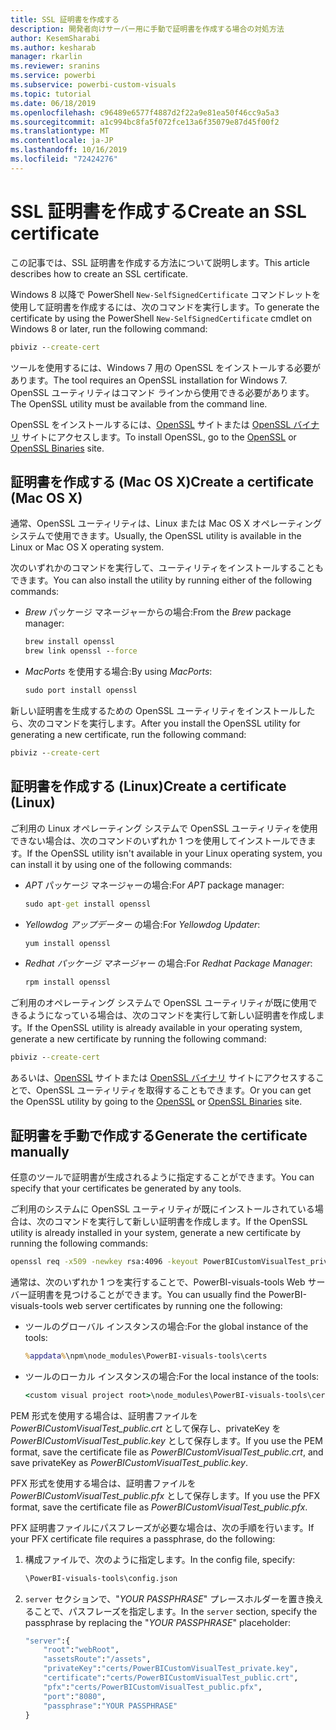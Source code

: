 ```yaml
---
title: SSL 証明書を作成する
description: 開発者向けサーバー用に手動で証明書を作成する場合の対処方法
author: KesemSharabi
ms.author: kesharab
manager: rkarlin
ms.reviewer: sranins
ms.service: powerbi
ms.subservice: powerbi-custom-visuals
ms.topic: tutorial
ms.date: 06/18/2019
ms.openlocfilehash: c96489e6577f4887d2f22a9e81ea50f46cc9a5a3
ms.sourcegitcommit: a1c994bc8fa5f072fce13a6f35079e87d45f00f2
ms.translationtype: MT
ms.contentlocale: ja-JP
ms.lasthandoff: 10/16/2019
ms.locfileid: "72424276"
---
```

# <a name="create-an-ssl-certificate"></a><span data-ttu-id="d08ea-103">SSL 証明書を作成する</span><span class="sxs-lookup"><span data-stu-id="d08ea-103">Create an SSL certificate</span></span>

<span data-ttu-id="d08ea-104">この記事では、SSL 証明書を作成する方法について説明します。</span><span class="sxs-lookup"><span data-stu-id="d08ea-104">This article describes how to create an SSL certificate.</span></span>

<span data-ttu-id="d08ea-105">Windows 8 以降で PowerShell `New-SelfSignedCertificate` コマンドレットを使用して証明書を作成するには、次のコマンドを実行します。</span><span class="sxs-lookup"><span data-stu-id="d08ea-105">To generate the certificate by using the PowerShell `New-SelfSignedCertificate` cmdlet on Windows 8 or later, run the following command:</span></span>

```cmd
pbiviz --create-cert
```

<span data-ttu-id="d08ea-106">ツールを使用するには、Windows 7 用の OpenSSL をインストールする必要があります。</span><span class="sxs-lookup"><span data-stu-id="d08ea-106">The tool requires an OpenSSL installation for Windows 7.</span></span> <span data-ttu-id="d08ea-107">OpenSSL ユーティリティはコマンド ラインから使用できる必要があります。</span><span class="sxs-lookup"><span data-stu-id="d08ea-107">The OpenSSL utility must be available from the command line.</span></span>

<span data-ttu-id="d08ea-108">OpenSSL をインストールするには、[OpenSSL](https://www.openssl.org) サイトまたは [OpenSSL バイナリ](https://wiki.openssl.org/index.php/Binaries) サイトにアクセスします。</span><span class="sxs-lookup"><span data-stu-id="d08ea-108">To install OpenSSL, go to the [OpenSSL](https://www.openssl.org) or [OpenSSL Binaries](https://wiki.openssl.org/index.php/Binaries) site.</span></span>



## <a name="create-a-certificate-mac-os-x"></a><span data-ttu-id="d08ea-109">証明書を作成する (Mac OS X)</span><span class="sxs-lookup"><span data-stu-id="d08ea-109">Create a certificate (Mac OS X)</span></span>

<span data-ttu-id="d08ea-110">通常、OpenSSL ユーティリティは、Linux または Mac OS X オペレーティング システムで使用できます。</span><span class="sxs-lookup"><span data-stu-id="d08ea-110">Usually, the OpenSSL utility is available in the Linux or Mac OS X operating system.</span></span>

<span data-ttu-id="d08ea-111">次のいずれかのコマンドを実行して、ユーティリティをインストールすることもできます。</span><span class="sxs-lookup"><span data-stu-id="d08ea-111">You can also install the utility by running either of the following commands:</span></span>
* <span data-ttu-id="d08ea-112">*Brew* パッケージ マネージャーからの場合:</span><span class="sxs-lookup"><span data-stu-id="d08ea-112">From the *Brew* package manager:</span></span>

    ```cmd
    brew install openssl
    brew link openssl --force
    ```

* <span data-ttu-id="d08ea-113">*MacPorts* を使用する場合:</span><span class="sxs-lookup"><span data-stu-id="d08ea-113">By using *MacPorts*:</span></span>

    ```cmd
    sudo port install openssl
    ```

<span data-ttu-id="d08ea-114">新しい証明書を生成するための OpenSSL ユーティリティをインストールしたら、次のコマンドを実行します。</span><span class="sxs-lookup"><span data-stu-id="d08ea-114">After you install the OpenSSL utility for generating a new certificate, run the following command:</span></span>

```cmd
pbiviz --create-cert
```

## <a name="create-a-certificate-linux"></a><span data-ttu-id="d08ea-115">証明書を作成する (Linux)</span><span class="sxs-lookup"><span data-stu-id="d08ea-115">Create a certificate (Linux)</span></span>

<span data-ttu-id="d08ea-116">ご利用の Linux オペレーティング システムで OpenSSL ユーティリティを使用できない場合は、次のコマンドのいずれか 1 つを使用してインストールできます。</span><span class="sxs-lookup"><span data-stu-id="d08ea-116">If the OpenSSL utility isn't available in your Linux operating system, you can install it by using one of the following commands:</span></span>

* <span data-ttu-id="d08ea-117">*APT* パッケージ マネージャーの場合:</span><span class="sxs-lookup"><span data-stu-id="d08ea-117">For *APT* package manager:</span></span>

    ```cmd
    sudo apt-get install openssl
    ```

* <span data-ttu-id="d08ea-118">*Yellowdog アップデーター* の場合:</span><span class="sxs-lookup"><span data-stu-id="d08ea-118">For *Yellowdog Updater*:</span></span>

    ```cmd
    yum install openssl
    ```

* <span data-ttu-id="d08ea-119">*Redhat パッケージ マネージャー* の場合:</span><span class="sxs-lookup"><span data-stu-id="d08ea-119">For *Redhat Package Manager*:</span></span>

    ```cmd
    rpm install openssl
    ```

<span data-ttu-id="d08ea-120">ご利用のオペレーティング システムで OpenSSL ユーティリティが既に使用できるようになっている場合は、次のコマンドを実行して新しい証明書を作成します。</span><span class="sxs-lookup"><span data-stu-id="d08ea-120">If the OpenSSL utility is already available in your operating system, generate a new certificate by running the following command:</span></span>

```cmd
pbiviz --create-cert
```

<span data-ttu-id="d08ea-121">あるいは、[OpenSSL](https://www.openssl.org) サイトまたは [OpenSSL バイナリ](https://wiki.openssl.org/index.php/Binaries) サイトにアクセスすることで、OpenSSL ユーティリティを取得することもできます。</span><span class="sxs-lookup"><span data-stu-id="d08ea-121">Or you can get the OpenSSL utility by going to the [OpenSSL](https://www.openssl.org) or [OpenSSL Binaries](https://wiki.openssl.org/index.php/Binaries) site.</span></span>

## <a name="generate-the-certificate-manually"></a><span data-ttu-id="d08ea-122">証明書を手動で作成する</span><span class="sxs-lookup"><span data-stu-id="d08ea-122">Generate the certificate manually</span></span>

<span data-ttu-id="d08ea-123">任意のツールで証明書が生成されるように指定することができます。</span><span class="sxs-lookup"><span data-stu-id="d08ea-123">You can specify that your certificates be generated by any tools.</span></span>

<span data-ttu-id="d08ea-124">ご利用のシステムに OpenSSL ユーティリティが既にインストールされている場合は、次のコマンドを実行して新しい証明書を作成します。</span><span class="sxs-lookup"><span data-stu-id="d08ea-124">If the OpenSSL utility is already installed in your system, generate a new certificate by running the following commands:</span></span>

```cmd
openssl req -x509 -newkey rsa:4096 -keyout PowerBICustomVisualTest_private.key -out PowerBICustomVisualTest_public.crt -days 365
```

<span data-ttu-id="d08ea-125">通常は、次のいずれか 1 つを実行することで、PowerBI-visuals-tools Web サーバー証明書を見つけることができます。</span><span class="sxs-lookup"><span data-stu-id="d08ea-125">You can usually find the PowerBI-visuals-tools web server certificates by running one the following:</span></span>

* <span data-ttu-id="d08ea-126">ツールのグローバル インスタンスの場合:</span><span class="sxs-lookup"><span data-stu-id="d08ea-126">For the global instance of the tools:</span></span>

    ```cmd
    %appdata%\npm\node_modules\PowerBI-visuals-tools\certs
    ```

* <span data-ttu-id="d08ea-127">ツールのローカル インスタンスの場合:</span><span class="sxs-lookup"><span data-stu-id="d08ea-127">For the local instance of the tools:</span></span>

    ```cmd
    <custom visual project root>\node_modules\PowerBI-visuals-tools\certs
    ```

<span data-ttu-id="d08ea-128">PEM 形式を使用する場合は、証明書ファイルを *PowerBICustomVisualTest_public.crt* として保存し、privateKey を *PowerBICustomVisualTest_public.key* として保存します。</span><span class="sxs-lookup"><span data-stu-id="d08ea-128">If you use the PEM format, save the certificate file as *PowerBICustomVisualTest_public.crt*, and save privateKey as *PowerBICustomVisualTest_public.key*.</span></span>

<span data-ttu-id="d08ea-129">PFX 形式を使用する場合は、証明書ファイルを *PowerBICustomVisualTest_public.pfx* として保存します。</span><span class="sxs-lookup"><span data-stu-id="d08ea-129">If you use the PFX format, save the certificate file as *PowerBICustomVisualTest_public.pfx*.</span></span>

<span data-ttu-id="d08ea-130">PFX 証明書ファイルにパスフレーズが必要な場合は、次の手順を行います。</span><span class="sxs-lookup"><span data-stu-id="d08ea-130">If your PFX certificate file requires a passphrase, do the following:</span></span>
1. <span data-ttu-id="d08ea-131">構成ファイルで、次のように指定します。</span><span class="sxs-lookup"><span data-stu-id="d08ea-131">In the config file, specify:</span></span>

    ```cmd
    \PowerBI-visuals-tools\config.json
    ```

1. <span data-ttu-id="d08ea-132">`server` セクションで、"*YOUR PASSPHRASE*" プレースホルダーを置き換えることで、パスフレーズを指定します。</span><span class="sxs-lookup"><span data-stu-id="d08ea-132">In the `server` section, specify the passphrase by replacing the "*YOUR PASSPHRASE*" placeholder:</span></span>

    ```cmd
    "server":{
        "root":"webRoot",
        "assetsRoute":"/assets",
        "privateKey":"certs/PowerBICustomVisualTest_private.key",
        "certificate":"certs/PowerBICustomVisualTest_public.crt",
        "pfx":"certs/PowerBICustomVisualTest_public.pfx",
        "port":"8080",
        "passphrase":"YOUR PASSPHRASE"
    }
    ```

